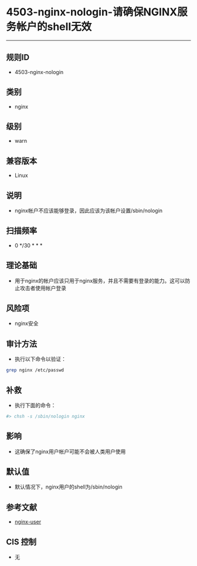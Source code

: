 # 4503-nginx-nologin-请确保NGINX服务帐户的shell无效
---

## 规则ID

- 4503-nginx-nologin


## 类别

- nginx


## 级别

- warn


## 兼容版本


- Linux




## 说明


- nginx帐户不应该能够登录，因此应该为该帐户设置/sbin/nologin



## 扫描频率
- 0 */30 * * *

## 理论基础


- 用于nginx的帐户应该只用于nginx服务，并且不需要有登录的能力。这可以防止攻击者使用帐户登录






## 风险项


- nginx安全



## 审计方法
- 执行以下命令以验证：

```bash
grep nginx /etc/passwd
```



## 补救
- 执行下面的命令：
```bash
#> chsh -s /sbin/nologin nginx
```



## 影响


- 这确保了nginx用户帐户可能不会被人类用户使用




## 默认值


- 默认情况下，nginx用户的shell为/sbin/nologin




## 参考文献


- [nginx-user](http://nginx.org/en/docs/ngx_core_module.html#user)



## CIS 控制


- 无


